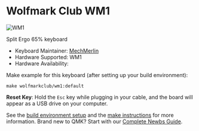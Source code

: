 # Wolfmark Club WM1

![WM1](https://i.imgur.com/TDFp97y.jpg)

Split Ergo 65% keyboard

* Keyboard Maintainer: [MechMerlin](https://github.com/mechmerlin)
* Hardware Supported: WM1
* Hardware Availability: 

Make example for this keyboard (after setting up your build environment):

    make wolfmarkclub/wm1:default

**Reset Key**: Hold the `Esc` key while plugging in your cable, and the board will appear as a USB drive on your computer. 

See the [build environment setup](https://docs.qmk.fm/#/getting_started_build_tools) and the [make instructions](https://docs.qmk.fm/#/getting_started_make_guide) for more information. Brand new to QMK? Start with our [Complete Newbs Guide](https://docs.qmk.fm/#/newbs).
